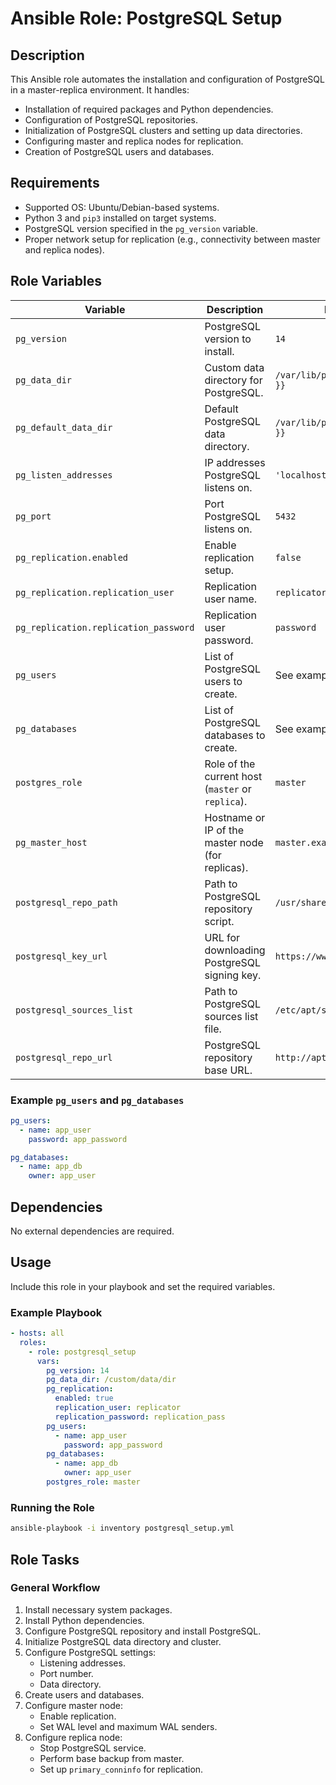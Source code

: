 # Ansible Role: PostgreSQL Setup

## Description
This Ansible role automates the installation and configuration of PostgreSQL in a master-replica environment. It handles:

- Installation of required packages and Python dependencies.
- Configuration of PostgreSQL repositories.
- Initialization of PostgreSQL clusters and setting up data directories.
- Configuring master and replica nodes for replication.
- Creation of PostgreSQL users and databases.

## Requirements
- Supported OS: Ubuntu/Debian-based systems.
- Python 3 and `pip3` installed on target systems.
- PostgreSQL version specified in the `pg_version` variable.
- Proper network setup for replication (e.g., connectivity between master and replica nodes).

## Role Variables

| Variable                          | Description                                                                 | Default/Example                       |
|-----------------------------------|-----------------------------------------------------------------------------|---------------------------------------|
| `pg_version`                      | PostgreSQL version to install.                                             | `14`                                  |
| `pg_data_dir`                     | Custom data directory for PostgreSQL.                                      | `/var/lib/postgresql/{{ pg_version }}`|
| `pg_default_data_dir`             | Default PostgreSQL data directory.                                         | `/var/lib/postgresql/{{ pg_version }}`|
| `pg_listen_addresses`             | IP addresses PostgreSQL listens on.                                        | `'localhost'`                         |
| `pg_port`                         | Port PostgreSQL listens on.                                                | `5432`                                |
| `pg_replication.enabled`          | Enable replication setup.                                                  | `false`                               |
| `pg_replication.replication_user` | Replication user name.                                                     | `replicator`                          |
| `pg_replication.replication_password` | Replication user password.                                                | `password`                            |
| `pg_users`                        | List of PostgreSQL users to create.                                        | See example below.                    |
| `pg_databases`                    | List of PostgreSQL databases to create.                                    | See example below.                    |
| `postgres_role`                   | Role of the current host (`master` or `replica`).                          | `master`                              |
| `pg_master_host`                  | Hostname or IP of the master node (for replicas).                          | `master.example.com`                  |
| `postgresql_repo_path`            | Path to PostgreSQL repository script.                                      | `/usr/share/postgresql-common/pgdg`   |
| `postgresql_key_url`              | URL for downloading PostgreSQL signing key.                                | `https://www.postgresql.org/key`      |
| `postgresql_sources_list`         | Path to PostgreSQL sources list file.                                      | `/etc/apt/sources.list.d/pgdg.list`   |
| `postgresql_repo_url`             | PostgreSQL repository base URL.                                            | `http://apt.postgresql.org/pub/repos` |

### Example `pg_users` and `pg_databases`
```yaml
pg_users:
  - name: app_user
    password: app_password

pg_databases:
  - name: app_db
    owner: app_user
```

## Dependencies
No external dependencies are required.

## Usage
Include this role in your playbook and set the required variables.

### Example Playbook
```yaml
- hosts: all
  roles:
    - role: postgresql_setup
      vars:
        pg_version: 14
        pg_data_dir: /custom/data/dir
        pg_replication:
          enabled: true
          replication_user: replicator
          replication_password: replication_pass
        pg_users:
          - name: app_user
            password: app_password
        pg_databases:
          - name: app_db
            owner: app_user
        postgres_role: master
```

### Running the Role
```bash
ansible-playbook -i inventory postgresql_setup.yml
```

## Role Tasks
### General Workflow
1. Install necessary system packages.
2. Install Python dependencies.
3. Configure PostgreSQL repository and install PostgreSQL.
4. Initialize PostgreSQL data directory and cluster.
5. Configure PostgreSQL settings:
   - Listening addresses.
   - Port number.
   - Data directory.
6. Create users and databases.
7. Configure master node:
   - Enable replication.
   - Set WAL level and maximum WAL senders.
8. Configure replica node:
   - Stop PostgreSQL service.
   - Perform base backup from master.
   - Set up `primary_conninfo` for replication.



